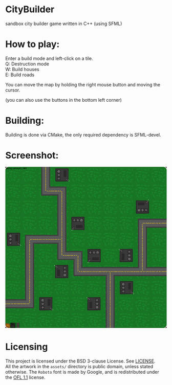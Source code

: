# CityBuilder
sandbox city builder game written in C++ (using SFML)

# How to play:
Enter a build mode and left-click on a tile.\
Q: Destruction mode\
W: Build houses\
E: Build roads

You can move the map by holding the right mouse button and moving the cursor.

(you can also use the buttons in the bottom left corner)

# Building:
Building is done via CMake, the only required dependency is SFML-devel.

# Screenshot:
<kbd><img src="screenshot.png" alt="The game" border=""></kbd>

# Licensing
This project is licensed under the BSD 3-clause License. See [LICENSE](./LICENSE).\
All the artwork in the `assets/` directory is public domain, unless stated otherwise.
The `Roboto` font is made by Google, and is redistributed under the [OFL 1.1](./assets/Roboto-Regular-LICENSE) license.